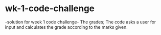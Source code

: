 # wk-1-code-challenge
-solution for week 1 code challenge-
The grades;
The code asks a user for input and calculates the grade according to the marks given.
